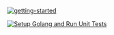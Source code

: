 [![getting-started](https://github.com/madisonewebb/DOB-test-automation/actions/workflows/getting-started.yml/badge.svg)](https://github.com/madisonewebb/DOB-test-automation/actions/workflows/getting-started.yml)

[![Setup Golang and Run Unit Tests](https://github.com/madisonewebb/DOB-test-automation/actions/workflows/actions.yml/badge.svg)](https://github.com/madisonewebb/DOB-test-automation/actions/workflows/actions.yml)